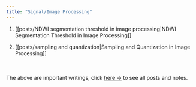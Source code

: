 ```yaml
---
title: "Signal/Image Processing"
---
```


1. [[posts/NDWI segmentation threshold in image processing|NDWI Segmentation Threshold in Image Processing]]

2. [[posts/sampling and quantization|Sampling and Quantization in Image Processing]]


<br></br>
The above are important writings, click <a href="/tags/image-processing">here →</a> to see all posts and notes.
